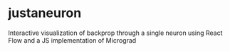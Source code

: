 # justaneuron
Interactive visualization of backprop through a single neuron using React Flow and a JS implementation of Micrograd
